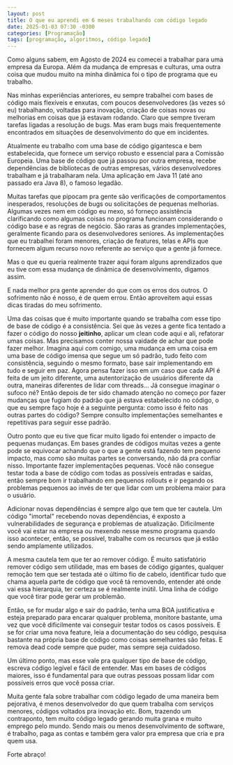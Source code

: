 ```yaml
---
layout: post
title: O que eu aprendi em 6 meses trabalhando com código legado
date: 2025-01-03 07:30 -0300
categories: [Programação]
tags: [programação, algoritmos, código legado]  
---
```

Como alguns sabem, em Agosto de 2024 eu comecei a trabalhar para uma empresa da Europa. Além da mudança de empresas e culturas, uma outra coisa que mudou muito na minha dinâmica foi o tipo de programa que eu trabalho.

Nas minhas experiências anteriores, eu sempre trabalhei com bases de código mais flexíveis e enxutas, com poucos desenvolvedores (às vezes só eu) trabalhando, voltadas para inovação, criação de coisas novas ou melhorias em coisas que já estavam rodando. Claro que sempre tiveram tarefas ligadas a resolução de bugs. Mas eram bugs mais frequentemente encontrados em situações de desenvolvimento do que em incidentes.

Atualmente eu trabalho com uma base de código gigantesca e bem estabelecida, que fornece um serviço robusto e essencial para a Comissão Europeia. Uma base de código que já passou por outra empresa, recebe dependências de bibliotecas de outras empresas, vários desenvolvedores trabalham e já trabalharam nela. Uma aplicação em Java 11 (até ano passado era Java 8), o famoso legadão.

Muitas tarefas que pipocam pra gente são verificações de comportamentos inesperados, resoluções de bugs ou solicitações de pequenas melhorias. Algumas vezes nem em código eu mexo, só forneço assistência clarificando como algumas coisas no programa funcionam considerando o código base e as regras de negócio. São raras as grandes implementações, geralmente ficando para os desenvolvedores seniores. As implementações que eu trabalhei foram menores, criação de features, telas e APIs que fornecem algum recurso novo referente ao serviço que a gente já fornece.

Mas o que eu queria realmente trazer aqui foram alguns aprendizados que eu tive com essa mudança de dinâmica de desenvolvimento, digamos assim.

E nada melhor pra gente aprender do que com os erros dos outros. O sofrimento não é nosso, é de quem errou. Então aproveitem aqui essas dicas tiradas do meu sofrimento.

Uma das coisas que é muito importante quando se trabalha com esse tipo de base de código é a consistência. Sei que às vezes a gente fica tentado a fazer o código do nosso **jeitinho**, aplicar um clean code aqui e ali, refatorar umas coisas. Mas precisamos conter nossa vaidade de achar que pode fazer melhor. Imagina aqui com comigo, uma mudança em uma coisa em uma base de código imensa que segue um só padrão, tudo feito com consistência, seguindo o mesmo formato, base sair implementando em tudo e seguir em paz. Agora pensa fazer isso em um caso que cada API é feita de um jeito diferente, uma autentorização de usuários diferente da outra, maneiras diferentes de lidar com threads... Já consegue imaginar o sufoco né? Então depois de ter sido chamado atenção no começo por fazer mudanças que fugiam do padrão que já estava estabelecido no código, o que eu sempre faço hoje é a seguinte pergunta: como isso é feito nas outras partes do código? Sempre consulto implementações semelhantes e repetitivas para seguir esse padrão.

Outro ponto que eu tive que ficar muito ligado foi entender o impacto de pequenas mudanças. Em bases grandes de códigos muitas vezes a gente pode se equivocar achando que o que a gente está fazendo tem pequeno impacto, mas como são muitas partes se conversando, não dá pra confiar nisso. Importante fazer implementações pequenas. Você não consegue testar toda a base de código com todas as possíveis entradas e saídas, então sempre bom ir trabalhando em pequenos rollouts e ir pegando os problemas pequenos ao invés de ter que lidar com um problema maior para o usuário.

Adicionar novas dependências é sempre algo que tem que ter cautela. Um código "imortal" recebendo novas dependências, é exposto a vulnerabilidades de segurança e problemas de atualização. Dificilmente você vai estar na empresa ou mexendo nesse mesmo programa quando isso acontecer, então, se possível, trabalhe com os recursos que já estão sendo amplamente utilizados.

A mesma cautela tem que ter ao remover código. É muito satisfatório remover código sem utilidade, mas em bases de código gigantes, qualquer remoção tem que ser testada até o último fio de cabelo, identificar tudo que chama aquela parte de código que você tá removendo, entender até onde vai essa hierarquia, ter certeza se é realmente inútil. Uma linha de código que você tirar pode gerar um problemão.

Então, se for mudar algo e sair do padrão, tenha uma BOA justificativa e esteja preparado para encarar qualquer problema, monitore bastante, uma vez que você dificilmente vai conseguir testar todos os casos possíveis. E se for criar uma nova feature, leia a documentação do seu código, pesquisa bastante na própria base de código como coisas semelhantes são feitas. E remova dead code sempre que puder, mas sempre seja cuidadoso.

Um último ponto, mas esse vale pra qualquer tipo de base de código, escreva código legível e fácil de entender. Mas em bases de códigos maiores, isso é fundamental para que outras pessoas possam lidar com possíveis erros que você possa criar.

Muita gente fala sobre trabalhar com código legado de uma maneira bem pejorativa, é menos desenvolvedor do que quem trabalha com serviços menores, códigos voltados pra inovação etc. Bom, trazendo um contraponto, tem muito código legado gerando muita grana e muito emprego pelo mundo. Sendo mais ou menos desenvolvimento de software, é trabalho, paga as contas e também gera valor pra empresa que cria e pra quem usa.

Forte abraço!